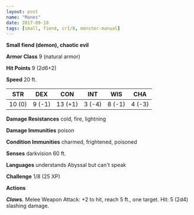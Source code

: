 ```yaml
---
layout: post
name: "Manes"
date: 2017-09-10
tags: [small, fiend, cr1/8, monster-manual]
---
```


**Small fiend (demon), chaotic evil**

**Armor Class** 9 (natural armor)

**Hit Points** 9 (2d6+2)

**Speed** 20 ft.

|   STR   |   DEX   |   CON   |   INT   |   WIS   |   CHA   |
|:-----:|:-----:|:-----:|:-----:|:-----:|:-----:|
| 10 (0) | 9 (-1) | 13 (+1) | 3 (-4) | 8 (-1) | 4 (-3) |

**Damage Resistances** cold, fire, lightning

**Damage Immunities** poison

**Condition Immunities** charmed, frightened, poisoned

**Senses** darkvision 60 ft.

**Languages** understands Abyssal but can't speak

**Challenge** 1/8 (25 XP)

**Actions**

***Claws.*** Melee Weapon Attack: +2 to hit, reach 5 ft., one target. Hit: 5 (2d4) slashing damage.

